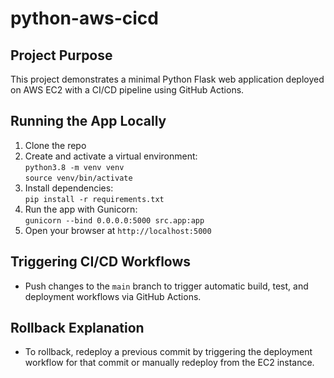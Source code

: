 # python-aws-cicd

## Project Purpose
This project demonstrates a minimal Python Flask web application deployed on AWS EC2 with a CI/CD pipeline using GitHub Actions.

## Running the App Locally
1. Clone the repo  
2. Create and activate a virtual environment:  
   `python3.8 -m venv venv`  
   `source venv/bin/activate`  
3. Install dependencies:  
   `pip install -r requirements.txt`  
4. Run the app with Gunicorn:  
   `gunicorn --bind 0.0.0.0:5000 src.app:app`  
5. Open your browser at `http://localhost:5000`

## Triggering CI/CD Workflows
- Push changes to the `main` branch to trigger automatic build, test, and deployment workflows via GitHub Actions.

## Rollback Explanation
- To rollback, redeploy a previous commit by triggering the deployment workflow for that commit or manually redeploy from the EC2 instance.
